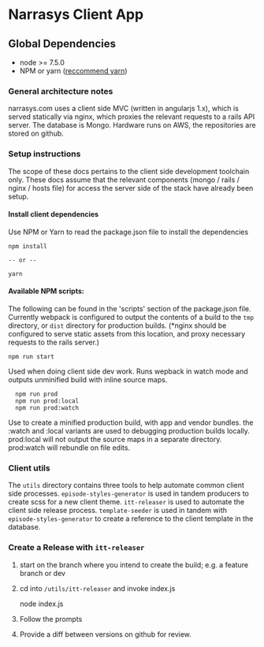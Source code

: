 
# Narrasys Client App

## Global Dependencies

- node >= 7.5.0
- NPM or yarn ([reccommend yarn](https://yarnpkg.com/en/docs/install#alternatives-tab))

### General architecture notes

narrasys.com uses a client side MVC (written in angularjs 1.x), which is served statically via nginx, which proxies
the relevant requests to a rails API server. The database is Mongo. Hardware runs on AWS, the repositories are stored on github.


### Setup instructions

The scope of these docs pertains to the client side development toolchain only.
These docs assume that the relevant components (mongo / rails / nginx / hosts file) for 
access the server side of the stack have already been setup.

#### Install client dependencies

Use NPM or Yarn to read the package.json file to install the dependencies

    npm install
    
    -- or --
    
    yarn
    
#### Available NPM scripts:

The following can be found in the 'scripts' section of the package.json file.
Currently webpack is configured to output the contents of a build to the <code>tmp</code>
directory, or <code>dist</code> directory for production builds. (*nginx should be configured to serve static assets from this location, and proxy 
necessary requests to the rails server.)
    
    npm run start

Used when doing client side dev work. Runs wepback in watch mode and outputs unminified build with inline source maps.
 
      npm run prod
      npm run prod:local
      npm run prod:watch
      
      
Use to create a minified production build, with app and vendor bundles. the :watch and :local
variants are used to debugging production builds locally. prod:local will not output the
source maps in a separate directory. prod:watch will rebundle on file edits.
 
### Client utils
 
 The <code>utils</code> directory contains three tools to help automate common
 client side processes. <code>episode-styles-generator</code> is used in tandem
 producers to create scss for a new client theme. <code>itt-releaser</code> is used
 to automate the client side release process. <code>template-seeder</code> is used
 in tandem with <code>episode-styles-generator</code> to create a reference to the 
 client template in the database. 
    
    
### Create a Release with <code>itt-releaser</code>

1. start on the branch where you intend to create the build; e.g. a feature branch or dev
2. cd into <code>/utils/itt-releaser</code> and invoke index.js


    node index.js

    

3. Follow the prompts 
4. Provide a diff between versions on github for review.
